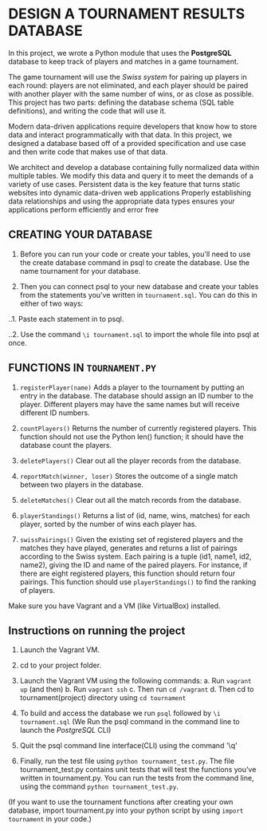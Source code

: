 
# DESIGN A TOURNAMENT RESULTS DATABASE #

In this project, we wrote a Python module that uses the **PostgreSQL** database to keep track of players and matches in a game tournament.

The game tournament will use the *Swiss system* for pairing up players in each round: players are not eliminated, and each player should be paired with another player with the same number of wins, or as close as possible.
This project has two parts: defining the database schema (SQL table definitions), and writing the code that will use it.

Modern data-driven applications require developers that know how to store data and interact programmatically with that data. 
In this project, we designed a database based off of a provided specification and use case and then write code that makes use of that data.

We architect and develop a database containing fully normalized data within multiple tables. 
We modify this data and query it to meet the demands of a variety of use cases.
Persistent data is the key feature that turns static websites into dynamic data-driven web applications
Properly establishing data relationships and using the appropriate data types ensures your applications perform efficiently and error free

## CREATING YOUR DATABASE ##
1. Before you can run your code or create your tables, you'll need to use the create database command in psql to create the database. Use the name tournament for your database.

2. Then you can connect psql to your new database and create your tables from the statements you've written in ```tournament.sql```. You can do this in either of two ways:

..1. Paste each statement in to psql.

..2. Use the command ```\i tournament.sql``` to import the whole file into psql at once.

## FUNCTIONS IN ```TOURNAMENT.PY``` ##
1. ```registerPlayer(name)```
	Adds a player to the tournament by putting an entry in the database. The database should assign an ID number to the player. Different players may have the same names but will receive different ID numbers.

2. ```countPlayers()```
	Returns the number of currently registered players. This function should not use the Python len() function; it should have the database count the players.

3. ```deletePlayers()```
	Clear out all the player records from the database.

4. ```reportMatch(winner, loser)```
	Stores the outcome of a single match between two players in the database.

5. ```deleteMatches()```
	Clear out all the match records from the database.

6. ```playerStandings()```
	Returns a list of (id, name, wins, matches) for each player, sorted by the number of wins each player has.

7. ```swissPairings()```
Given the existing set of registered players and the matches they have played, generates and returns a list of pairings according to the Swiss system. 
Each pairing is a tuple (id1, name1, id2, name2), giving the ID and name of the paired players. 
For instance, if there are eight registered players, this function should return four pairings. 
This function should use ```playerStandings()``` to find the ranking of players.


Make sure you have Vagrant and a VM (like VirtualBox) installed.
## Instructions on running the project ##
1. Launch the Vagrant VM. 

2. cd to your project folder.

3. Launch the Vagrant VM using the following commands:
	a. Run ``vagrant up`` (and then)
	b. Run ```vagrant ssh```
	c. Then run ```cd /vagrant```
	d. Then cd to tournament(project) directory using ```cd tournament```
	
4. To build and access the database we run ```psql``` followed by ```\i tournament.sql```
(We Run the psql command in the command line to launch the *PostgreSQL* CLI)
	
5. Quit the psql command line interface(CLI) using the command '\q'

6. Finally, run the test file using ```python tournament_test.py```. The file tournament_test.py contains unit tests that will test the functions you’ve written in tournament.py.
   You can run the tests from the command line, using the command ```python tournament_test.py```.

(If you want to use the tournament functions after creating your own database, import tournament.py into your python script by using ```import tournament``` in your code.)


